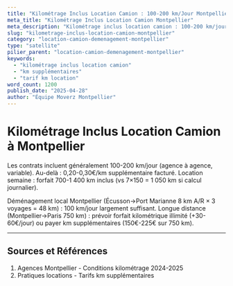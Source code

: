 ```yaml
---
title: "Kilométrage Inclus Location Camion : 100-200 km/Jour Montpellier"
meta_title: "Kilométrage Inclus Location Camion Montpellier"
meta_description: "Kilométrage inclus location camion : 100-200 km/jour, puis 0,20-0,30€/km, semaine 700-1400 km."
slug: "kilometrage-inclus-location-camion-montpellier"
category: "location-camion-demenagement-montpellier"
type: "satellite"
pilier_parent: "location-camion-demenagement-montpellier"
keywords:
  - "kilométrage inclus location camion"
  - "km supplémentaires"
  - "tarif km location"
word_count: 1200
publish_date: "2025-04-28"
author: "Équipe Moverz Montpellier"
---
```


# Kilométrage Inclus Location Camion à Montpellier

Les contrats incluent généralement 100-200 km/jour (agence à agence, variable). Au-delà : 0,20-0,30€/km supplémentaire facturé. Location semaine : forfait 700-1 400 km inclus (vs 7×150 = 1 050 km si calcul journalier).

Déménagement local Montpellier (Écusson→Port Marianne 8 km A/R × 3 voyages = 48 km) : 100 km/jour largement suffisant. Longue distance (Montpellier→Paris 750 km) : prévoir forfait kilométrique illimité (+30-60€/jour) ou payer km supplémentaires (150€-225€ sur 750 km).

---

## Sources et Références

1. Agences Montpellier - Conditions kilométrage 2024-2025
2. Pratiques locations - Tarifs km supplémentaires

